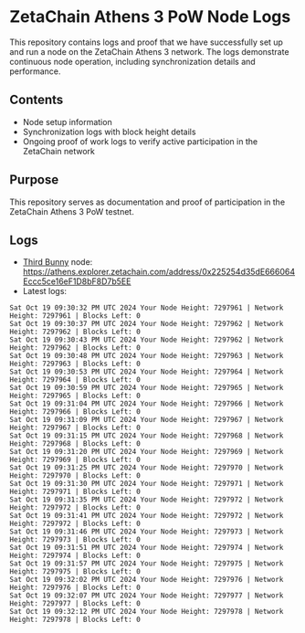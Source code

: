 # ZetaChain Athens 3 PoW Node Logs
This repository contains logs and proof that we have successfully set up and run a node on the ZetaChain Athens 3 network. The logs demonstrate continuous node operation, including synchronization details and performance.

## Contents
- Node setup information
- Synchronization logs with block height details
- Ongoing proof of work logs to verify active participation in the ZetaChain network

## Purpose
This repository serves as documentation and proof of participation in the ZetaChain Athens 3 PoW testnet.

## Logs

- [Third Bunny](https://thirdbunny.xyz/) node: https://athens.explorer.zetachain.com/address/0x225254d35dE666064Eccc5ce16eF1D8bF8D7b5EE
- Latest logs:
```
Sat Oct 19 09:30:32 PM UTC 2024 Your Node Height: 7297961 | Network Height: 7297961 | Blocks Left: 0
Sat Oct 19 09:30:37 PM UTC 2024 Your Node Height: 7297962 | Network Height: 7297962 | Blocks Left: 0
Sat Oct 19 09:30:43 PM UTC 2024 Your Node Height: 7297962 | Network Height: 7297962 | Blocks Left: 0
Sat Oct 19 09:30:48 PM UTC 2024 Your Node Height: 7297963 | Network Height: 7297963 | Blocks Left: 0
Sat Oct 19 09:30:53 PM UTC 2024 Your Node Height: 7297964 | Network Height: 7297964 | Blocks Left: 0
Sat Oct 19 09:30:59 PM UTC 2024 Your Node Height: 7297965 | Network Height: 7297965 | Blocks Left: 0
Sat Oct 19 09:31:04 PM UTC 2024 Your Node Height: 7297966 | Network Height: 7297966 | Blocks Left: 0
Sat Oct 19 09:31:09 PM UTC 2024 Your Node Height: 7297967 | Network Height: 7297967 | Blocks Left: 0
Sat Oct 19 09:31:15 PM UTC 2024 Your Node Height: 7297968 | Network Height: 7297968 | Blocks Left: 0
Sat Oct 19 09:31:20 PM UTC 2024 Your Node Height: 7297969 | Network Height: 7297969 | Blocks Left: 0
Sat Oct 19 09:31:25 PM UTC 2024 Your Node Height: 7297970 | Network Height: 7297970 | Blocks Left: 0
Sat Oct 19 09:31:30 PM UTC 2024 Your Node Height: 7297971 | Network Height: 7297971 | Blocks Left: 0
Sat Oct 19 09:31:35 PM UTC 2024 Your Node Height: 7297972 | Network Height: 7297972 | Blocks Left: 0
Sat Oct 19 09:31:41 PM UTC 2024 Your Node Height: 7297972 | Network Height: 7297972 | Blocks Left: 0
Sat Oct 19 09:31:46 PM UTC 2024 Your Node Height: 7297973 | Network Height: 7297973 | Blocks Left: 0
Sat Oct 19 09:31:51 PM UTC 2024 Your Node Height: 7297974 | Network Height: 7297974 | Blocks Left: 0
Sat Oct 19 09:31:57 PM UTC 2024 Your Node Height: 7297975 | Network Height: 7297975 | Blocks Left: 0
Sat Oct 19 09:32:02 PM UTC 2024 Your Node Height: 7297976 | Network Height: 7297976 | Blocks Left: 0
Sat Oct 19 09:32:07 PM UTC 2024 Your Node Height: 7297977 | Network Height: 7297977 | Blocks Left: 0
Sat Oct 19 09:32:12 PM UTC 2024 Your Node Height: 7297978 | Network Height: 7297978 | Blocks Left: 0
```
